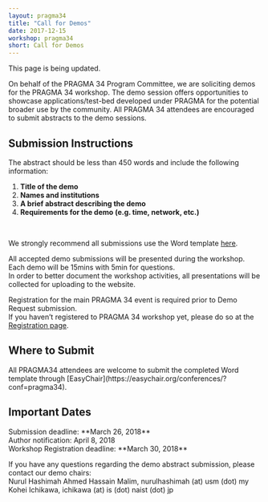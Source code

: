 ```yaml
---
layout: pragma34
title: "Call for Demos"
date: 2017-12-15
workshop: pragma34
short: Call for Demos
---
```


This page is being updated.

On behalf of the PRAGMA 34 Program Committee, we are soliciting demos for the
PRAGMA 34 workshop. The demo session offers opportunities to showcase applications/test-bed developed under PRAGMA for the potential broader use by the community. All PRAGMA 34 attendees are encouraged to submit abstracts to the demo
sessions.<br>
 
<div class="border"><h2>Submission Instructions</h2></div>

The abstract should be less than 450 words and include the following
information: <br>

 1. **Title of the demo** 
 2. **Names and institutions** 
 3. **A brief abstract describing the demo** 
 4. **Requirements for the demo (e.g. time, network, etc.)**

<br>

We strongly recommend all submissions use the Word template 
<a href="/images/pragma34/PRAGMA34_Demo_Abstract_Template2.dotx">here</a>.<br>

All accepted demo submissions will be presented during the workshop.<br>
Each demo will be 15mins with 5min for questions.<br>
In order to better document the workshop activities, all presentations will be collected for uploading to the website.<br>

Registration for the main PRAGMA 34 event is required prior to Demo Request submission. <br>
If you haven’t registered to PRAGMA 34 workshop yet, please do so at the [Registration page](http://www.pragma-grid.net/pragma34-registration/). 

<div class="border"><h2>Where to Submit</h2></div>
All PRAGMA34 attendees are welcome to submit the completed Word template through [EasyChair](https://easychair.org/conferences/?conf=pragma34).<br>

<div class="border"><h2>Important Dates</h2></div>
Submission deadline: **March 26, 2018**<br>
Author notification: April 8, 2018<br>
Workshop Registration deadline: **March 30, 2018**<br>

If you have any questions regarding the demo abstract submission, please contact our demo chairs:<br>
Nurul Hashimah Ahmed Hassain Malim, nurulhashimah (at) usm (dot) my<br>
Kohei Ichikawa, ichikawa (at) is (dot) naist (dot) jp<br>

